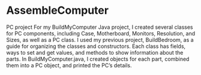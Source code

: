 # AssembleComputer
PC project 
For my BuildMyComputer Java project, I created several classes for PC components, including Case, Motherboard, Monitors, Resolution, and Sizes, as well as a PC class. I used my previous project, BuildBedroom, as a guide for organizing the classes and constructors. Each class has fields, ways to set and get values, and methods to show information about the parts. In BuildMyComputer.java, I created objects for each part, combined them into a PC object, and printed the PC’s details.
